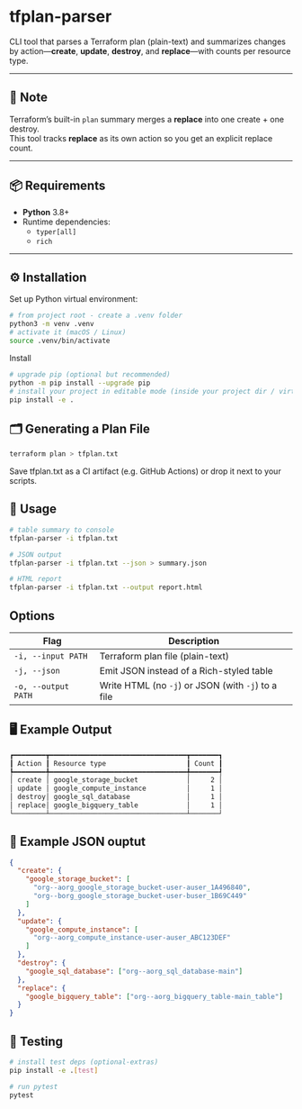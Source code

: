 # tfplan-parser

CLI tool that parses a Terraform plan (plain-text) and summarizes changes by action—**create**, **update**, **destroy**, and **replace**—with counts per resource type.

---

## 🚨 Note

Terraform’s built-in `plan` summary merges a **replace** into one create + one destroy.  
This tool tracks **replace** as its own action so you get an explicit replace count.

---

## 📦 Requirements

- **Python** 3.8+
- Runtime dependencies:
  - `typer[all]`
  - `rich`

---

## ⚙️ Installation

Set up Python virtual environment:

```bash
# from project root - create a .venv folder
python3 -m venv .venv
# activate it (macOS / Linux)
source .venv/bin/activate
```

Install

```bash
# upgrade pip (optional but recommended)
python -m pip install --upgrade pip
# install your project in editable mode (inside your project dir / virtual-env)
pip install -e .
```

## 🗂️ Generating a Plan File

```bash
terraform plan > tfplan.txt
```

Save tfplan.txt as a CI artifact (e.g. GitHub Actions) or drop it next to your scripts.

## 🚀 Usage

```bash
# table summary to console
tfplan-parser -i tfplan.txt

# JSON output
tfplan-parser -i tfplan.txt --json > summary.json

# HTML report
tfplan-parser -i tfplan.txt --output report.html
```

## Options

| Flag                | Description                                        |
| ------------------- | -------------------------------------------------- |
| `-i, --input PATH`  | Terraform plan file (plain-text)                   |
| `-j, --json`        | Emit JSON instead of a Rich-styled table           |
| `-o, --output PATH` | Write HTML (no `-j`) or JSON (with `-j`) to a file |

## 🖥️ Example Output

```bash
┏━━━━━━━━┳━━━━━━━━━━━━━━━━━━━━━━━━━━━━━━━━━━┳━━━━━━━┓
┃ Action ┃ Resource type                    ┃ Count ┃
┡━━━━━━━━╇━━━━━━━━━━━━━━━━━━━━━━━━━━━━━━━━━━╇━━━━━━━┩
│ create │ google_storage_bucket            │     2 │
│ update │ google_compute_instance          │     1 │
│ destroy│ google_sql_database              │     1 │
│ replace│ google_bigquery_table            │     1 │
└────────┴──────────────────────────────────┴───────┘
```

## 📝 Example JSON ouptut

```json
{
  "create": {
    "google_storage_bucket": [
      "org--aorg_google_storage_bucket-user-auser_1A496840",
      "org--borg_google_storage_bucket-user-buser_1B69C449"
    ]
  },
  "update": {
    "google_compute_instance": [
      "org--aorg_compute_instance-user-auser_ABC123DEF"
    ]
  },
  "destroy": {
    "google_sql_database": ["org--aorg_sql_database-main"]
  },
  "replace": {
    "google_bigquery_table": ["org--aorg_bigquery_table-main_table"]
  }
}
```

## 🧪 Testing

```bash
# install test deps (optional-extras)
pip install -e .[test]

# run pytest
pytest
```
